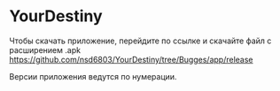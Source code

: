 # YourDestiny

Чтобы скачать приложение, перейдите по ссылке и скачайте файл с расширением .apk
https://github.com/nsd6803/YourDestiny/tree/Bugges/app/release

Версии приложения ведутся по нумерации.
